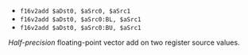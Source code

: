 * `f16v2add $aDst0, $aSrc0, $aSrc1`
* `f16v2add $aDst0, $aSrc0:BL, $aSrc1`
* `f16v2add $aDst0, $aSrc0:BU, $aSrc1`

*Half-precision* floating-point vector add on two register source
values.
